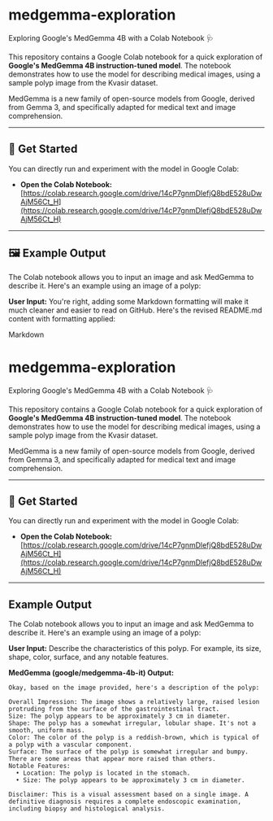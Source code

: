 # medgemma-exploration

Exploring Google's MedGemma 4B with a Colab Notebook 🩺

This repository contains a Google Colab notebook for a quick exploration of **Google's MedGemma 4B instruction-tuned model**. The notebook demonstrates how to use the model for describing medical images, using a sample polyp image from the Kvasir dataset.

MedGemma is a new family of open-source models from Google, derived from Gemma 3, and specifically adapted for medical text and image comprehension.

---

## 🚀 Get Started

You can directly run and experiment with the model in Google Colab:

* **Open the Colab Notebook:** [https://colab.research.google.com/drive/14cP7gnmDlefjQ8bdE528uDwAjM56Ct_H](https://colab.research.google.com/drive/14cP7gnmDlefjQ8bdE528uDwAjM56Ct_H)

---

## 🖼️ Example Output

The Colab notebook allows you to input an image and ask MedGemma to describe it. Here's an example using an image of a polyp:

**User Input:**
You're right, adding some Markdown formatting will make it much cleaner and easier to read on GitHub. Here's the revised README.md content with formatting applied:

Markdown

# medgemma-exploration

Exploring Google's MedGemma 4B with a Colab Notebook 🩺

This repository contains a Google Colab notebook for a quick exploration of **Google's MedGemma 4B instruction-tuned model**. The notebook demonstrates how to use the model for describing medical images, using a sample polyp image from the Kvasir dataset.

MedGemma is a new family of open-source models from Google, derived from Gemma 3, and specifically adapted for medical text and image comprehension.

---

## 🚀 Get Started

You can directly run and experiment with the model in Google Colab:

* **Open the Colab Notebook:** [https://colab.research.google.com/drive/14cP7gnmDlefjQ8bdE528uDwAjM56Ct_H](https://colab.research.google.com/drive/14cP7gnmDlefjQ8bdE528uDwAjM56Ct_H)

---

## Example Output

The Colab notebook allows you to input an image and ask MedGemma to describe it. Here's an example using an image of a polyp:



**User Input:**
Describe the characteristics of this polyp. For example, its size, shape, color, surface, and any notable features.

**MedGemma (google/medgemma-4b-it) Output:**
```text
Okay, based on the image provided, here's a description of the polyp:

Overall Impression: The image shows a relatively large, raised lesion protruding from the surface of the gastrointestinal tract.
Size: The polyp appears to be approximately 3 cm in diameter.
Shape: The polyp has a somewhat irregular, lobular shape. It's not a smooth, uniform mass.
Color: The color of the polyp is a reddish-brown, which is typical of a polyp with a vascular component.
Surface: The surface of the polyp is somewhat irregular and bumpy. There are some areas that appear more raised than others.
Notable Features:
  • Location: The polyp is located in the stomach.
  • Size: The polyp appears to be approximately 3 cm in diameter.

Disclaimer: This is a visual assessment based on a single image. A definitive diagnosis requires a complete endoscopic examination, including biopsy and histological analysis.

